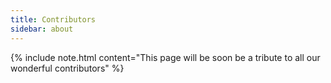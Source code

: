 ```yaml
---
title: Contributors
sidebar: about
---
```


{% include note.html content="This page will be soon be a tribute to all our wonderful contributors" %}
